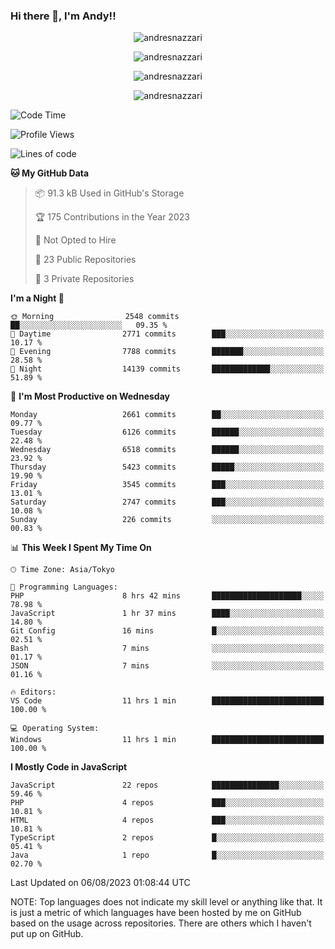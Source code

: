 ### Hi there 👋, I'm Andy!!

<p align="center" >
  <img src="https://github-profile-trophy.vercel.app/?username=AndresNazzari&theme=dracula&column=-1" alt="andresnazzari"/>
</p>

<p align="center">
  <img  src="https://github-readme-stats.vercel.app/api?username=AndresNazzari&count_private=true&show_icons=true&theme=dracula" alt="andresnazzari"/>
</p>
<p align="center">
  <img  src="https://github-readme-stats.vercel.app/api/top-langs/?username=AndresNazzari&layout=compact" alt="andresnazzari"/>
</p>
<p align="center" >
  <img src="https://github-readme-stats.vercel.app/api/wakatime?username=AndresNazzari" alt="andresnazzari"/>
</p>

<!--START_SECTION:waka-->
![Code Time](http://img.shields.io/badge/Code%20Time-733%20hrs%2057%20mins-blue)

![Profile Views](http://img.shields.io/badge/Profile%20Views-1-blue)

![Lines of code](https://img.shields.io/badge/From%20Hello%20World%20I%27ve%20Written-7.4%20million%20lines%20of%20code-blue)

**🐱 My GitHub Data** 

> 📦 91.3 kB Used in GitHub's Storage 
 > 
> 🏆 175 Contributions in the Year 2023
 > 
> 🚫 Not Opted to Hire
 > 
> 📜 23 Public Repositories 
 > 
> 🔑 3 Private Repositories 
 > 
**I'm a Night 🦉** 

```text
🌞 Morning                2548 commits        ██░░░░░░░░░░░░░░░░░░░░░░░   09.35 % 
🌆 Daytime                2771 commits        ███░░░░░░░░░░░░░░░░░░░░░░   10.17 % 
🌃 Evening                7788 commits        ███████░░░░░░░░░░░░░░░░░░   28.58 % 
🌙 Night                  14139 commits       █████████████░░░░░░░░░░░░   51.89 % 
```
📅 **I'm Most Productive on Wednesday** 

```text
Monday                   2661 commits        ██░░░░░░░░░░░░░░░░░░░░░░░   09.77 % 
Tuesday                  6126 commits        ██████░░░░░░░░░░░░░░░░░░░   22.48 % 
Wednesday                6518 commits        ██████░░░░░░░░░░░░░░░░░░░   23.92 % 
Thursday                 5423 commits        █████░░░░░░░░░░░░░░░░░░░░   19.90 % 
Friday                   3545 commits        ███░░░░░░░░░░░░░░░░░░░░░░   13.01 % 
Saturday                 2747 commits        ███░░░░░░░░░░░░░░░░░░░░░░   10.08 % 
Sunday                   226 commits         ░░░░░░░░░░░░░░░░░░░░░░░░░   00.83 % 
```


📊 **This Week I Spent My Time On** 

```text
🕑︎ Time Zone: Asia/Tokyo

💬 Programming Languages: 
PHP                      8 hrs 42 mins       ████████████████████░░░░░   78.98 % 
JavaScript               1 hr 37 mins        ████░░░░░░░░░░░░░░░░░░░░░   14.80 % 
Git Config               16 mins             █░░░░░░░░░░░░░░░░░░░░░░░░   02.51 % 
Bash                     7 mins              ░░░░░░░░░░░░░░░░░░░░░░░░░   01.17 % 
JSON                     7 mins              ░░░░░░░░░░░░░░░░░░░░░░░░░   01.16 % 

🔥 Editors: 
VS Code                  11 hrs 1 min        █████████████████████████   100.00 % 

💻 Operating System: 
Windows                  11 hrs 1 min        █████████████████████████   100.00 % 
```

**I Mostly Code in JavaScript** 

```text
JavaScript               22 repos            ███████████████░░░░░░░░░░   59.46 % 
PHP                      4 repos             ███░░░░░░░░░░░░░░░░░░░░░░   10.81 % 
HTML                     4 repos             ███░░░░░░░░░░░░░░░░░░░░░░   10.81 % 
TypeScript               2 repos             █░░░░░░░░░░░░░░░░░░░░░░░░   05.41 % 
Java                     1 repo              █░░░░░░░░░░░░░░░░░░░░░░░░   02.70 % 
```




 Last Updated on 06/08/2023 01:08:44 UTC
<!--END_SECTION:waka-->

NOTE: Top languages does not indicate my skill level or anything like that. It is just a metric of which languages have been hosted by me on GitHub based on the usage across repositories. There are others which I haven't put up on GitHub.

<!-- Here are some ideas to get you started:

-   🔭 I’m currently working on ...
-   🌱 I’m currently learning ...
-   👯 I’m looking to collaborate on ...
-   🤔 I’m looking for help with ...
-   💬 Ask me about ...
-   📫 How to reach me: ...
-   😄 Pronouns: ...
-   ⚡ Fun fact: ... -->
